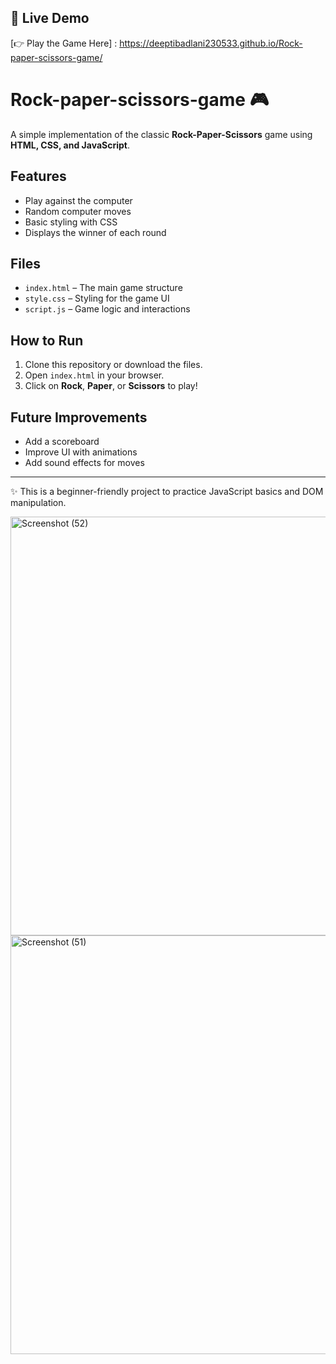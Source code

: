 ## 🔗 Live Demo
[👉 Play the Game Here] : https://deeptibadlani230533.github.io/Rock-paper-scissors-game/


# Rock-paper-scissors-game  🎮
A simple implementation of the classic **Rock-Paper-Scissors** game using **HTML, CSS, and JavaScript**.

## Features
- Play against the computer
- Random computer moves
- Basic styling with CSS
- Displays the winner of each round

## Files
- `index.html` – The main game structure
- `style.css` – Styling for the game UI
- `script.js` – Game logic and interactions

## How to Run
1. Clone this repository or download the files.
2. Open `index.html` in your browser.
3. Click on **Rock**, **Paper**, or **Scissors** to play!

## Future Improvements
- Add a scoreboard
- Improve UI with animations
- Add sound effects for moves

---

✨ This is a beginner-friendly project to practice JavaScript basics and DOM manipulation.

<img width="1250" height="670" alt="Screenshot (52)" src="https://github.com/user-attachments/assets/a1c0de5f-d376-4bf0-b3bb-cf03bf026400" />
<img width="1250" height="670" alt="Screenshot (51)" src="https://github.com/user-attachments/assets/b48a3c7a-90fd-4f7b-81d4-70105f3a5331" />
